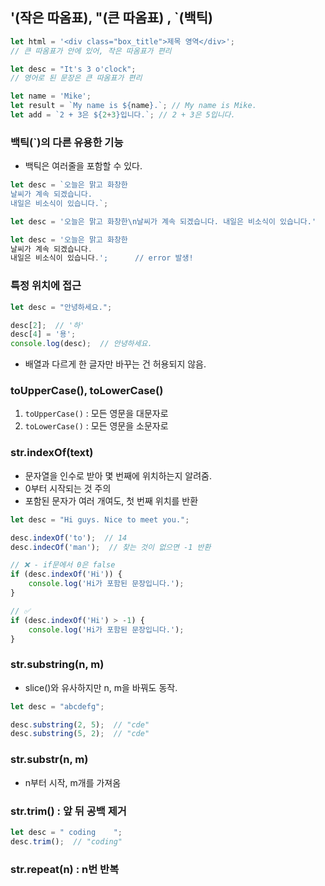 ## '(작은 따옴표), "(큰 따옴표) , `(백틱)
```js
let html = '<div class="box_title">제목 영역</div>';
// 큰 따옴표가 안에 있어, 작은 따옴표가 편리

let desc = "It's 3 o'clock";
// 영어로 된 문장은 큰 따옴표가 편리

let name = 'Mike';
let result = `My name is ${name}.`; // My name is Mike.
let add = `2 + 3은 ${2+3}입니다.`; // 2 + 3은 5입니다.
```

### 백틱(`)의 다른 유용한 기능
- 백틱은 여러줄을 포함할 수 있다.
```js
let desc = `오늘은 맑고 화창한
날씨가 계속 되겠습니다.
내일은 비소식이 있습니다.`;

let desc = '오늘은 맑고 화창한\n날씨가 계속 되겠습니다. 내일은 비소식이 있습니다.'

let desc = '오늘은 맑고 화창한
날씨가 계속 되겠습니다. 
내일은 비소식이 있습니다.';      // error 발생!
```

### 특정 위치에 접근
```js
let desc = "안녕하세요.";

desc[2];  // '하'
desc[4] = '용';
console.log(desc);  // 안녕하세요.
``` 
- 배열과 다르게 한 글자만 바꾸는 건 허용되지 않음.

### toUpperCase(), toLowerCase()
1. ```toUpperCase()``` : 모든 영문을 대문자로
2. ```toLowerCase()``` : 모든 영문을 소문자로

### str.indexOf(text)
- 문자열을 인수로 받아 몇 번째에 위치하는지 알려줌.
- 0부터 시작되는 것 주의
- 포함된 문자가 여러 개여도, 첫 번째 위치를 반환
```js
let desc = "Hi guys. Nice to meet you.";

desc.indexOf('to');  // 14
desc.indecOf('man');  // 찾는 것이 없으면 -1 반환

// ❌ - if문에서 0은 false
if (desc.indexOf('Hi')) {
    console.log('Hi가 포함된 문장입니다.');
}

// ✅
if (desc.indexOf('Hi') > -1) {
    console.log('Hi가 포함된 문장입니다.');
}
```

### str.substring(n, m)
- slice()와 유사하지만 n, m을 바꿔도 동작.
```js
let desc = "abcdefg";

desc.substring(2, 5);  // "cde"
desc.substring(5, 2);  // "cde"
```

### str.substr(n, m)
- n부터 시작, m개를 가져옴

### str.trim() : 앞 뒤 공백 제거
```js
let desc = " coding    ";
desc.trim();  // "coding"
```

### str.repeat(n) : n번 반복
